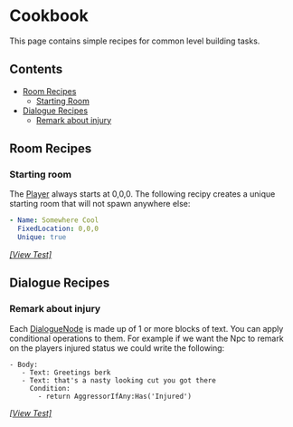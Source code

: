 # Cookbook

This page contains simple recipes for common level building tasks.

## Contents

- [Room Recipes](#room-recipes)
  - [Starting Room](#starting-room)
- [Dialogue Recipes](#dialogue-recipes)
  - [Remark about injury](#remark-about-injury)
## Room Recipes

### Starting room
The [Player] always starts at 0,0,0.  The following recipy creates a unique starting room that will not spawn anywhere else:

```yaml
- Name: Somewhere Cool
  FixedLocation: 0,0,0
  Unique: true
```
_[[View Test]](./Tests/Cookbook/StartingRoom.cs)_

## Dialogue Recipes

### Remark about injury

Each [DialogueNode] is made up of 1 or more blocks of text.  You can apply conditional operations to them.  For example if we want the Npc to remark on the players injured status we could write the following:

```
- Body: 
   - Text: Greetings berk
   - Text: that's a nasty looking cut you got there
     Condition: 
       - return AggressorIfAny:Has('Injured')
```
_[[View Test]](./Tests/Cookbook/RemarkAboutInjury.cs)_


[DialogueNode]: ./src/Dialogues/DialogueNode.cs
[Player]: ./src/Actors/You.cs
 
